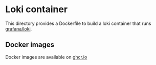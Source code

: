 # Loki container

This directory provides a Dockerfile to build a loki container
that runs [grafana/loki](https://github.com/grafana/loki).

## Docker images

Docker images are available on [ghcr.io](https://github.com/cybozu/neco-containers/pkgs/container/loki)
